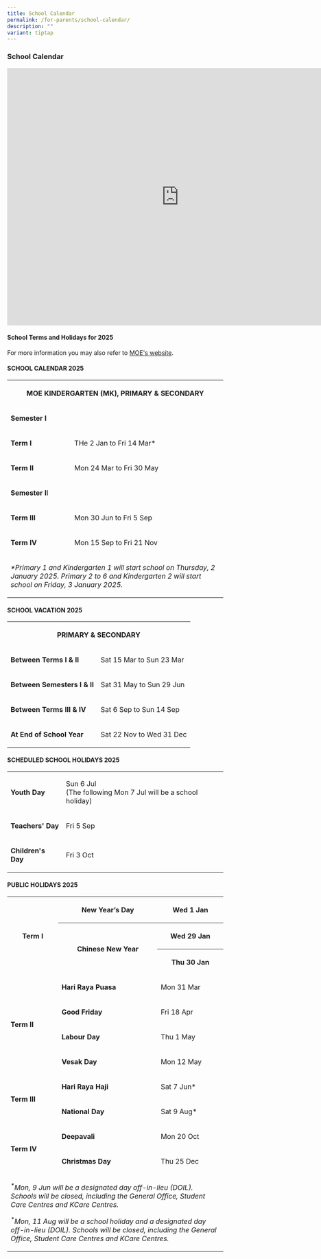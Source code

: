 ```yaml
---
title: School Calendar
permalink: /for-parents/school-calendar/
description: ""
variant: tiptap
---
```

<h3>School Calendar</h3>
<div class="iframe-wrapper">
<iframe style="border: 0" height="600" width="800" allowfullscreen="true" frameborder="0" src="https://calendar.google.com/calendar/embed?src=fpps%40moe.edu.sg&amp;ctz=Asia%2FSingapore"></iframe>
</div>
<h4>School Terms and Holidays for 2025</h4>
<p>For more information you may also refer to&nbsp;<a href="https://www.moe.gov.sg/news/press-releases/20240812-school-terms-and-holidays-for-2025" rel="noopener noreferrer nofollow" target="_blank">MOE's website</a>.</p>
<h4>SCHOOL CALENDAR 2025</h4>
<table style="minWidth: 50px">
<colgroup>
<col>
<col>
</colgroup>
<tbody>
<tr>
<th rowspan="1" colspan="2">
<p><strong>MOE KINDERGARTEN (MK), PRIMARY &amp; SECONDARY</strong>
</p>
</th>
</tr>
<tr>
<td rowspan="1" colspan="2">
<p><strong>Semester I</strong>
</p>
</td>
</tr>
<tr>
<td rowspan="1" colspan="1">
<p><strong>Term I</strong>
</p>
</td>
<td rowspan="1" colspan="1">
<p>THe 2 Jan to Fri 14 Mar*</p>
</td>
</tr>
<tr>
<td rowspan="1" colspan="1">
<p><strong>Term II</strong>
</p>
</td>
<td rowspan="1" colspan="1">
<p>Mon 24 Mar to Fri 30 May</p>
</td>
</tr>
<tr>
<td rowspan="1" colspan="2">
<p><strong>Semester I</strong>I</p>
</td>
</tr>
<tr>
<td rowspan="1" colspan="1">
<p><strong>Term III</strong>
</p>
</td>
<td rowspan="1" colspan="1">
<p>Mon 30 Jun to Fri 5 Sep</p>
</td>
</tr>
<tr>
<td rowspan="1" colspan="1">
<p><strong>Term IV</strong>
</p>
</td>
<td rowspan="1" colspan="1">
<p>Mon 15 Sep to Fri 21 Nov</p>
</td>
</tr>
<tr>
<td rowspan="1" colspan="2">
<p><em>*Primary 1 and Kindergarten 1 will start school on Thursday, 2 January 2025. Primary 2 to 6 and Kindergarten 2 will start school on Friday, 3 January 2025.</em>
</p>
</td>
</tr>
</tbody>
</table>
<h4>SCHOOL VACATION 2025</h4>
<table style="minWidth: 50px">
<colgroup>
<col>
<col>
</colgroup>
<tbody>
<tr>
<th rowspan="1" colspan="2">
<p><strong>PRIMARY &amp; SECONDARY</strong>
</p>
</th>
</tr>
<tr>
<td rowspan="1" colspan="1">
<p><strong>Between Terms I &amp; II</strong>
</p>
</td>
<td rowspan="1" colspan="1">
<p>Sat 15 Mar to Sun 23 Mar</p>
</td>
</tr>
<tr>
<td rowspan="1" colspan="1">
<p><strong>Between Semesters I &amp; II</strong>
</p>
</td>
<td rowspan="1" colspan="1">
<p>Sat 31 May to Sun 29 Jun</p>
</td>
</tr>
<tr>
<td rowspan="1" colspan="1">
<p><strong>Between Terms III &amp; IV</strong>
</p>
</td>
<td rowspan="1" colspan="1">
<p>Sat 6 Sep to Sun 14 Sep</p>
</td>
</tr>
<tr>
<td rowspan="1" colspan="1">
<p><strong>At End of School Year</strong>
</p>
</td>
<td rowspan="1" colspan="1">
<p>Sat 22 Nov to Wed 31 Dec</p>
</td>
</tr>
</tbody>
</table>
<h4>SCHEDULED SCHOOL HOLIDAYS 2025</h4>
<table style="minWidth: 50px">
<colgroup>
<col>
<col>
</colgroup>
<tbody>
<tr>
<td rowspan="1" colspan="1">
<p><strong>Youth Day</strong>
</p>
</td>
<td rowspan="1" colspan="1">
<p>Sun 6 Jul
<br>(The following Mon 7 Jul will be a school holiday)</p>
</td>
</tr>
<tr>
<td rowspan="1" colspan="1">
<p><strong>Teachers' Day</strong>
</p>
</td>
<td rowspan="1" colspan="1">
<p>Fri 5 Sep</p>
</td>
</tr>
<tr>
<td rowspan="1" colspan="1">
<p><strong>Children's Day</strong>
</p>
</td>
<td rowspan="1" colspan="1">
<p>Fri 3 Oct</p>
</td>
</tr>
</tbody>
</table>
<h4>PUBLIC HOLIDAYS 2025</h4>
<table style="minWidth: 75px">
<colgroup>
<col>
<col>
<col>
</colgroup>
<tbody>
<tr>
<th rowspan="3" colspan="1">
<p><strong>Term I</strong>
</p>
</th>
<th rowspan="1" colspan="1">
<p>New Year’s Day</p>
</th>
<th rowspan="1" colspan="1">
<p>Wed 1 Jan</p>
</th>
</tr>
<tr>
<th rowspan="2" colspan="1">
<p>Chinese New Year</p>
</th>
<th rowspan="1" colspan="1">
<p>Wed 29 Jan</p>
</th>
</tr>
<tr>
<th rowspan="1" colspan="1">
<p>Thu 30 Jan</p>
</th>
</tr>
<tr>
<td rowspan="4" colspan="1">
<p><strong>Term II</strong>
</p>
</td>
<td rowspan="1" colspan="1">
<p><strong>Hari Raya Puasa</strong>
</p>
</td>
<td rowspan="1" colspan="1">
<p>Mon 31 Mar</p>
</td>
</tr>
<tr>
<td rowspan="1" colspan="1">
<p><strong>Good Friday</strong>
</p>
</td>
<td rowspan="1" colspan="1">
<p>Fri 18 Apr</p>
</td>
</tr>
<tr>
<td rowspan="1" colspan="1">
<p><strong>Labour Day</strong>
</p>
</td>
<td rowspan="1" colspan="1">
<p>Thu 1 May</p>
</td>
</tr>
<tr>
<td rowspan="1" colspan="1">
<p><strong>Vesak Day</strong>
</p>
</td>
<td rowspan="1" colspan="1">
<p>Mon 12 May</p>
</td>
</tr>
<tr>
<td rowspan="2" colspan="1">
<p><strong>Term III</strong>
</p>
</td>
<td rowspan="1" colspan="1">
<p><strong>Hari Raya Haji</strong>
</p>
</td>
<td rowspan="1" colspan="1">
<p>Sat 7 Jun*</p>
</td>
</tr>
<tr>
<td rowspan="1" colspan="1">
<p><strong>National Day</strong>
</p>
</td>
<td rowspan="1" colspan="1">
<p>Sat 9 Aug*</p>
</td>
</tr>
<tr>
<td rowspan="2" colspan="1">
<p><strong>Term IV</strong>
</p>
</td>
<td rowspan="1" colspan="1">
<p><strong>Deepavali</strong>
</p>
</td>
<td rowspan="1" colspan="1">
<p>Mon 20 Oct</p>
</td>
</tr>
<tr>
<td rowspan="1" colspan="1">
<p><strong>Christmas Day</strong>
</p>
</td>
<td rowspan="1" colspan="1">
<p>Thu 25 Dec</p>
</td>
</tr>
<tr>
<td rowspan="1" colspan="3">
<p><em><sup>*</sup>Mon, 9 Jun will be a designated day off-in-lieu (DOIL). Schools will be closed, including the General Office, Student Care Centres and KCare Centres.</em>
</p>
<p><em><sup>*</sup>Mon, 11 Aug will be a school holiday and a designated day off-in-lieu (DOIL). Schools will be closed, including the General Office, Student Care Centres and KCare Centres.</em>
</p>
</td>
</tr>
</tbody>
</table>
<p></p>